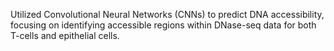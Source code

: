  Utilized Convolutional Neural Networks (CNNs) to predict DNA accessibility, focusing on identifying accessible regions within DNase-seq data for both T-cells and epithelial cells.
